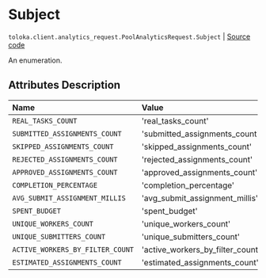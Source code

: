# Subject
`toloka.client.analytics_request.PoolAnalyticsRequest.Subject` | [Source code](https://github.com/Toloka/toloka-kit/blob/v1.2.2/src/client/analytics_request.py#L52)

An enumeration.

## Attributes Description

| Name | Value | Description |
| :------| :-----------| :----------| 
`REAL_TASKS_COUNT`|'real_tasks_count'|
`SUBMITTED_ASSIGNMENTS_COUNT`|'submitted_assignments_count'|
`SKIPPED_ASSIGNMENTS_COUNT`|'skipped_assignments_count'|
`REJECTED_ASSIGNMENTS_COUNT`|'rejected_assignments_count'|
`APPROVED_ASSIGNMENTS_COUNT`|'approved_assignments_count'|
`COMPLETION_PERCENTAGE`|'completion_percentage'|
`AVG_SUBMIT_ASSIGNMENT_MILLIS`|'avg_submit_assignment_millis'|
`SPENT_BUDGET`|'spent_budget'|
`UNIQUE_WORKERS_COUNT`|'unique_workers_count'|
`UNIQUE_SUBMITTERS_COUNT`|'unique_submitters_count'|
`ACTIVE_WORKERS_BY_FILTER_COUNT`|'active_workers_by_filter_count'|
`ESTIMATED_ASSIGNMENTS_COUNT`|'estimated_assignments_count'|
